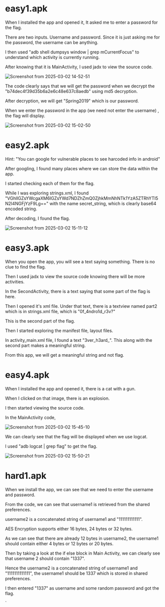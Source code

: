 # easy1.apk
When I installed the app and opened it, It asked me to enter a password for the flag.

There are two inputs. Username and password. Since it is just asking me for the password, the username can be anything.

I then used "adb shell dumpsys window | grep mCurrentFocus" to understand which activity is currently running. 

After knowing that it is MainActivity, I used jadx to view the source code.

![Screenshot from 2025-03-02 14-52-51](https://github.com/user-attachments/assets/7020f7a3-8af8-4b83-a512-3c7813547a82)

The code clearly says that we will get the password when we decrypt the "b74dec4f39d35b6a2e6c48e637c8aedb" using md5 decryption.

After decryption, we will get "Spring2019" which is our password. 

When we enter the password in the app (we need not enter the username) , the flag will display.

![Screenshot from 2025-03-02 15-02-50](https://github.com/user-attachments/assets/28ca4c08-1af8-4534-a5fa-d57bbbf2ecc3)

# easy2.apk
Hint: "You can google for vulnerable places to see harcoded info in android" 

After googling, I found many places where we can store the data within the app.

I started checking each of them for the flag.

While I was exploring strings.xml, I found "VGhlIGZsYWcgaXM6IGZsYWd7NDZhZmQ0ZjhkMmNhNTk1YzA5ZTRhYTI5N2I4NGFjYzF9Lg==" with the name secret_string, which is clearly base64 encoded string.

After decoding, I found the flag.

![Screenshot from 2025-03-02 15-11-12](https://github.com/user-attachments/assets/07a80c63-c6ad-4c4e-8198-ba500464f28c)

# easy3.apk
When you open the app, you will see a text saying something. There is no clue to find the flag. 

Then I used jadx to view the source code knowing there will be more activities.

In the SecondActivity, there is a text saying that some part of the flag is here.

Then I opened it's xml file. Under that text, there is a textview named part2 which is in strings.xml file, which is "0f_4ndro1d_r3v?"

This is the second part of the flag.

Then I started exploring the manifest file, layout files.

In activity_main.xml file, I found a text "3ver_h3ard_". This along with the second part makes a meaningful string.

From this app, we will get a meaningful string and not flag.

# easy4.apk
When I installed the app and opened it, there is a cat with a gun.

When I clicked on that image, there is an explosion.

I then started viewing the source code. 

In the MainActivity code,

![Screenshot from 2025-03-02 15-45-10](https://github.com/user-attachments/assets/d0e5c541-406e-4f62-b9db-89a0ffa8c684)

We can clearly see that the flag will be displayed when we use logcat.

I used "adb logcat | grep flag" to get the flag.

![Screenshot from 2025-03-02 15-50-21](https://github.com/user-attachments/assets/4ae2e7d6-8538-48dd-8257-26057e3275be)

# hard1.apk
When we install the app, we can see that we need to enter the username and password.

From the code, we can see that username1 is retrieved from the shared preferences.

username2 is a concatenated string of username1 and "111111111111".

AES Encryption supports either 16 bytes, 24 bytes or 32 bytes.

As we can see that there are already 12 bytes in username2, the username1 should contain either 4 bytes or 12 bytes or 20 bytes.

Then by taking a look at the if else block in Main Activity, we can clearly see that username 2 should contain "1337".

Hence the username2 is a concatenated string of username1 and "1111111111111", the username1 should be 1337 which is stored in shared preferences.

I then entered "1337" as username and some random password and got the flag. 

`  





